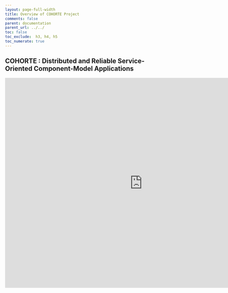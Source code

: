 ```yaml
---
layout: page-full-width
title: Overview of COHORTE Project
comments: false
parent: documentation
parent_url: ../../
toc: false
toc_exclude:  h3, h4, h5
toc_numerate: true
---
```


## COHORTE : Distributed and Reliable Service-Oriented Component-Model Applications

<iframe src="https://docs.google.com/presentation/d/1cspEV_DBa0B8V0qltF_5D4CRGo8DVs9SdjR0rTsIcXg/embed?start=false&loop=false&delayms=3000" frameborder="0" width="900" height="689" allowfullscreen="true" mozallowfullscreen="true" webkitallowfullscreen="true"></iframe>
